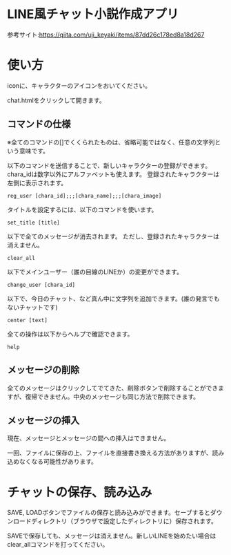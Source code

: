 # LINE風チャット小説作成アプリ


参考サイト:https://qiita.com/uji_keyaki/items/87dd26c178ed8a18d267

# 使い方

iconに、キャラクターのアイコンをおいてください。

chat.htmlをクリックして開きます。

## コマンドの仕様

※全てのコマンドの[]でくくられたものは、省略可能ではなく、任意の文字列という意味です。

以下のコマンドを送信することで、新しいキャラクターの登録ができます。chara_idは数字以外にアルファベットも使えます。
登録されたキャラクターは左側に表示されます。

```
reg_user [chara_id];;;[chara_name];;;[chara_image]
```

タイトルを設定するには、以下のコマンドを使います。

```
set_title [title]
```

以下で全てのメッセージが消去されます。
ただし、登録されたキャラクターは消えません。
```
clear_all 
```

以下でメインユーザー（誰の目線のLINEか）の変更ができます。

```
change_user [chara_id]
```

以下で、今日のチャット、など真ん中に文字列を追加できます。(誰の発言でもないチャットです)

```
center [text]
```


全ての操作は以下からヘルプで確認できます。
```
help
```

## メッセージの削除

全てのメッセージはクリックしてでてきた、削除ボタンで削除することができますが、復帰できません。中央のメッセージも同じ方法で削除できます。

## メッセージの挿入

現在、メッセージとメッセージの間への挿入はできません。

一回、ファイルに保存の上、ファイルを直接書き換える方法がありますが、読み込めなくなる可能性があります。

# チャットの保存、読み込み
SAVE, LOADボタンでファイルの保存と読み込みができます。セーブするとダウンロードディレクトリ（ブラウザで設定したディレクトリに）保存されます。

SAVEで保存しても、メッセージは消えません。新しいLINEを始めたい場合はclear_allコマンドを打ってください。
